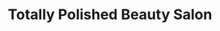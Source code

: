 ---
title: "Totally Polished Beauty Salon"
url: /llanelli/totally-polished-beauty-salon/
shop: Kosmetik
---